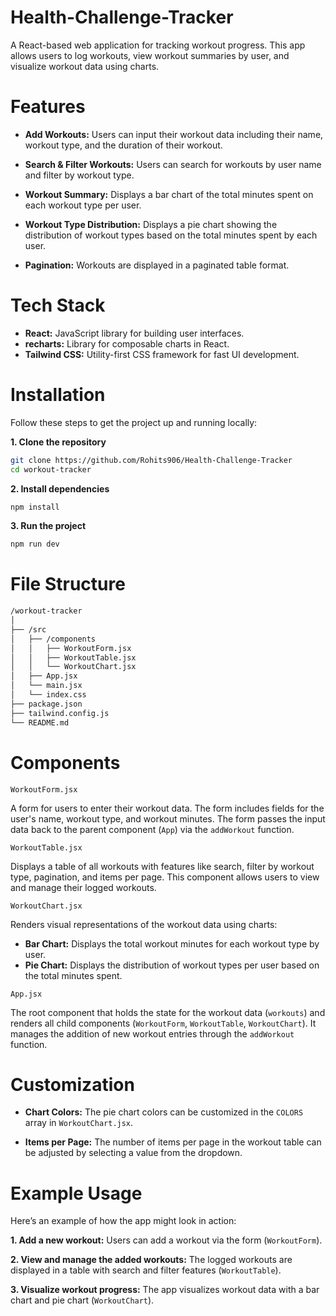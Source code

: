 # Health-Challenge-Tracker

A React-based web application for tracking workout progress. This app allows users to log workouts, view workout summaries by user, and visualize workout data using charts.

# Features

- **Add Workouts:** Users can input their workout data including their name, workout type, and the duration of their workout.

- **Search & Filter Workouts:** Users can search for workouts by user name and filter by workout type.

- **Workout Summary:** Displays a bar chart of the total minutes spent on each workout type per user.

- **Workout Type Distribution:** Displays a pie chart showing the distribution of workout types based on the total minutes spent by each user.

- **Pagination:** Workouts are displayed in a paginated table format.

# Tech Stack

- **React:** JavaScript library for building user interfaces.
- **recharts:** Library for composable charts in React.
- **Tailwind CSS:** Utility-first CSS framework for fast UI development.

# Installation

Follow these steps to get the project up and running locally:

**1. Clone the repository**

```bash
git clone https://github.com/Rohits906/Health-Challenge-Tracker
cd workout-tracker
```

**2. Install dependencies**

```bash
npm install
```

**3. Run the project**

```bash
npm run dev
```

# File Structure

```bash
/workout-tracker
│
├── /src
│   ├── /components
│   │   ├── WorkoutForm.jsx
│   │   ├── WorkoutTable.jsx
│   │   └── WorkoutChart.jsx
│   ├── App.jsx
│   └── main.jsx
│   └── index.css
├── package.json
├── tailwind.config.js
└── README.md
```

# Components

`WorkoutForm.jsx`

A form for users to enter their workout data. The form includes fields for the user's name, workout type, and workout minutes. The form passes the input data back to the parent component (`App`) via the `addWorkout` function.

`WorkoutTable.jsx`

Displays a table of all workouts with features like search, filter by workout type, pagination, and items per page. This component allows users to view and manage their logged workouts.

`WorkoutChart.jsx`

Renders visual representations of the workout data using charts:

- **Bar Chart:** Displays the total workout minutes for each workout type by user.
- **Pie Chart:** Displays the distribution of workout types per user based on the total minutes spent.

`App.jsx`

The root component that holds the state for the workout data (`workouts`) and renders all child components (`WorkoutForm`, `WorkoutTable`, `WorkoutChart`). It manages the addition of new workout entries through the `addWorkout` function.

# Customization

- **Chart Colors:** The pie chart colors can be customized in the `COLORS` array in `WorkoutChart.jsx`.

- **Items per Page:** The number of items per page in the workout table can be adjusted by selecting a value from the dropdown.


# Example Usage

Here’s an example of how the app might look in action:

**1. Add a new workout:** Users can add a workout via the form (`WorkoutForm`).

**2. View and manage the added workouts:** The logged workouts are displayed in a table with search and filter features (`WorkoutTable`).

**3. Visualize workout progress:** The app visualizes workout data with a bar chart and pie chart (`WorkoutChart`).
